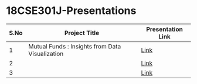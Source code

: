 # 18CSE301J-Presentations

| S.No | Project Title | Presentation Link |
|------|---------------|-------------------|
|   1  | Mutual Funds : Insights from Data Visualization | [Link](https://docs.google.com/presentation/d/16Vae2A5_kd2wb8iV-lxYkIP3cngMsr2IL6KqZNjCZNs/edit?usp=sharing) |
|   2  |               | [Link]()   |
|   3  |               | [Link]()   |
